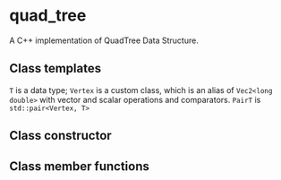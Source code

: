 # quad_tree

A C++ implementation of QuadTree Data Structure.

## Class templates
`T` is a data type;
`Vertex` is a custom class, which is an alias of `Vec2<long double>` with vector and scalar operations and comparators.
`PairT` is `std::pair<Vertex, T>`

## Class constructor


## Class member functions
